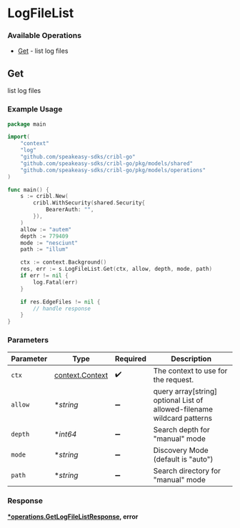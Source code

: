 # LogFileList

### Available Operations

* [Get](#get) - list log files

## Get

list log files

### Example Usage

```go
package main

import(
	"context"
	"log"
	"github.com/speakeasy-sdks/cribl-go"
	"github.com/speakeasy-sdks/cribl-go/pkg/models/shared"
	"github.com/speakeasy-sdks/cribl-go/pkg/models/operations"
)

func main() {
    s := cribl.New(
        cribl.WithSecurity(shared.Security{
            BearerAuth: "",
        }),
    )
    allow := "autem"
    depth := 779409
    mode := "nesciunt"
    path := "illum"

    ctx := context.Background()
    res, err := s.LogFileList.Get(ctx, allow, depth, mode, path)
    if err != nil {
        log.Fatal(err)
    }

    if res.EdgeFiles != nil {
        // handle response
    }
}
```

### Parameters

| Parameter                                                               | Type                                                                    | Required                                                                | Description                                                             |
| ----------------------------------------------------------------------- | ----------------------------------------------------------------------- | ----------------------------------------------------------------------- | ----------------------------------------------------------------------- |
| `ctx`                                                                   | [context.Context](https://pkg.go.dev/context#Context)                   | :heavy_check_mark:                                                      | The context to use for the request.                                     |
| `allow`                                                                 | **string*                                                               | :heavy_minus_sign:                                                      | query array[string] optional List of allowed-filename wildcard patterns |
| `depth`                                                                 | **int64*                                                                | :heavy_minus_sign:                                                      | Search depth for "manual" mode                                          |
| `mode`                                                                  | **string*                                                               | :heavy_minus_sign:                                                      | Discovery Mode (default is "auto")                                      |
| `path`                                                                  | **string*                                                               | :heavy_minus_sign:                                                      | Search directory for "manual" mode                                      |


### Response

**[*operations.GetLogFileListResponse](../../models/operations/getlogfilelistresponse.md), error**

